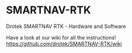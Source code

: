 # SMARTNAV-RTK
Drotek SMARTNAV RTK - Hardware and Software

Have a look at our wiki for all the instructions! https://github.com/drotek/SMARTNAV-RTK/wiki
